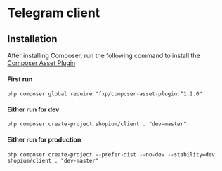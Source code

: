 Telegram client
===========

Installation
------------
After installing Composer, run the following command to install the [Composer Asset Plugin](https://github.com/fxpio/composer-asset-plugin)

#### First run
```
php composer global require "fxp/composer-asset-plugin:^1.2.0"
```

#### Either run for dev
```
php composer create-project shopium/client . "dev-master"
```

#### Either run for production
```
php composer create-project --prefer-dist --no-dev --stability=dev shopium/client . "dev-master"
```